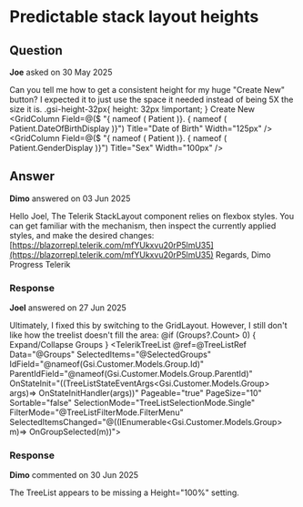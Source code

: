 # Predictable stack layout heights

## Question

**Joe** asked on 30 May 2025

Can you tell me how to get a consistent height for my huge "Create New" button? I expected it to just use the space it needed instead of being 5X the size it is. .gsi-height-32px{
height: 32px !important;
} <TelerikStackLayout Height="100%" Width="100%" Orientation="StackLayoutOrientation.Vertical"> <TelerikButton OnClick="@OnCreate" Class="gsi-width-100pct gsi-height-32px"> Create New </TelerikButton> <TelerikGrid Data=@Patients SelectedItems="SelectedPatients" Pageable=true PageSize="20" Height="100%" SelectionMode=GridSelectionMode.Single SelectedItemsChanged="@((IEnumerable<Gsi.Customer.Models.Person> m)=> OnPatientSelected(m))"> <GridColumns> <GridColumn Field=@nameof(Person.FirstName) Title="First Name" /> <GridColumn Field=@nameof(Person.LastName) Title="Last Name" /> <GridColumn Field=@($ "{ nameof ( Patient )}. { nameof ( Patient.DateOfBirthDisplay )}") Title="Date of Birth" Width="125px" /> <GridColumn Field=@($ "{ nameof ( Patient )}. { nameof ( Patient.GenderDisplay )}") Title="Sex" Width="100px" /> <GridColumn Field=@nameof(Person.LastSessionTimestampDisplay) Title="Last Session" /> </GridColumns> </TelerikGrid> </TelerikStackLayout>

## Answer

**Dimo** answered on 03 Jun 2025

Hello Joel, The Telerik StackLayout component relies on flexbox styles. You can get familiar with the mechanism, then inspect the currently applied styles, and make the desired changes: [https://blazorrepl.telerik.com/mfYUkxvu20rP5lmU35](https://blazorrepl.telerik.com/mfYUkxvu20rP5lmU35) Regards, Dimo Progress Telerik

### Response

**Joel** answered on 27 Jun 2025

Ultimately, I fixed this by switching to the GridLayout. However, I still don't like how the treelist doesn't fill the area: <TelerikGridLayout Class="grid-layout"> <GridLayoutRows> <GridLayoutRow Height="28px" /> <GridLayoutRow /> </GridLayoutRows> <GridLayoutItems> @if (Groups?.Count> 0)
{ <GridLayoutItem Row="1"> <TelerikButton OnClick="@(()=> SetTreeListExpandedItems())" Class="gsi-width-100pct gsi-padding-0"> Expand/Collapse Groups </TelerikButton> </GridLayoutItem> } <GridLayoutItem Row="2"> <TelerikTreeList @ref=@TreeListRef Data="@Groups" SelectedItems="@SelectedGroups" IdField="@nameof(Gsi.Customer.Models.Group.Id)" ParentIdField="@nameof(Gsi.Customer.Models.Group.ParentId)" OnStateInit="((TreeListStateEventArgs<Gsi.Customer.Models.Group> args)=> OnStateInitHandler(args))" Pageable="true" PageSize="10" Sortable="false" SelectionMode="TreeListSelectionMode.Single" FilterMode="@TreeListFilterMode.FilterMenu" SelectedItemsChanged="@((IEnumerable<Gsi.Customer.Models.Group> m)=> OnGroupSelected(m))"> <TreeListColumns> <TreeListColumn Field="Name" Title="Group Filter" Expandable="true"> <Template> @{
var item=context as Gsi.Customer.Models.Group; <img height="32" width="32" src="@item.ImageUrl" /> @item.Name
} </Template> </TreeListColumn> </TreeListColumns> </TelerikTreeList> </GridLayoutItem> </GridLayoutItems> </TelerikGridLayout>

### Response

**Dimo** commented on 30 Jun 2025

The TreeList appears to be missing a Height="100%" setting.
